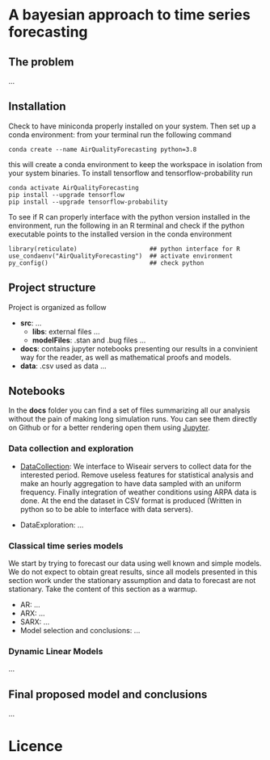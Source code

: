 # A bayesian approach to time series forecasting

## The problem

...

## Installation

Check to have miniconda properly installed on your system. Then set up a conda environment: from your terminal run the following command
```
conda create --name AirQualityForecasting python=3.8
```
this will create a conda environment to keep the workspace in isolation from your system binaries. 
To install tensorflow and tensorflow-probability run
```
conda activate AirQualityForecasting
pip install --upgrade tensorflow
pip install --upgrade tensorflow-probability
```
To see if R can properly interface with the python version installed in the environment, run the following in an R terminal and check if the python executable points to the installed version in the conda environment
```
library(reticulate)                    ## python interface for R
use_condaenv("AirQualityForecasting")  ## activate environment
py_config()                            ## check python
```

## Project structure

Project is organized as follow
* **src**: ...
  * **libs**: external files ...
  * **modelFiles**: .stan and .bug files ...
* **docs**: contains jupyter notebooks presenting our results in a convinient way for the reader, as well as mathematical proofs and models.
* **data**: .csv used as data ...

## Notebooks 
In the **docs** folder you can find a set of files summarizing all our analysis without the pain of making long simulation runs. You can see them directly on Github or for a better rendering open them using [Jupyter](https://jupyter.org/).

### Data collection and exploration

* [DataCollection](https://github.com/AlePalu/AirQualityForecasting/blob/master/docs/1-DataCollection.ipynb): We interface to Wiseair servers to collect data for the interested period. Remove useless features for statistical analysis and make an hourly aggregation to have data sampled with an uniform frequency. Finally integration of weather conditions using ARPA data is done. At the end the dataset in CSV format is produced (Written in python so to be able to interface with data servers).

* DataExploration: ...

### Classical time series models

We start by trying to forecast our data using well known and simple models. We do not expect to obtain great results, since all models presented in this section work under the stationary assumption and data to forecast are not stationary. Take the content of this section as a warmup.

* AR: ...
* ARX: ...
* SARX: ...
* Model selection and conclusions: ...

### Dynamic Linear Models

...

## Final proposed model and conclusions

...

# Licence
